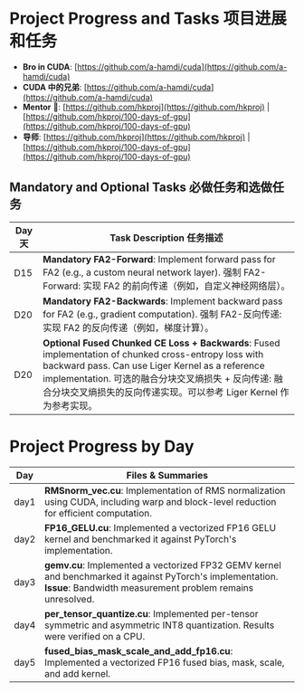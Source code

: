 # Project Progress and Tasks 项目进展和任务

- **Bro in CUDA**: [https://github.com/a-hamdi/cuda](https://github.com/a-hamdi/cuda)
- **CUDA 中的兄弟**: [https://github.com/a-hamdi/cuda](https://github.com/a-hamdi/cuda)
- **Mentor** 🚀: [https://github.com/hkproj](https://github.com/hkproj) | [https://github.com/hkproj/100-days-of-gpu](https://github.com/hkproj/100-days-of-gpu)
- **导师**: [https://github.com/hkproj](https://github.com/hkproj) | [https://github.com/hkproj/100-days-of-gpu](https://github.com/hkproj/100-days-of-gpu)

## Mandatory and Optional Tasks 必做任务和选做任务

| Day 天 | Task Description 任务描述 |
|--------|----------------------------|
| D15    | **Mandatory FA2-Forward**: Implement forward pass for FA2 (e.g., a custom neural network layer). 强制 FA2-Forward: 实现 FA2 的前向传递（例如，自定义神经网络层）。 |
| D20    | **Mandatory FA2-Backwards**: Implement backward pass for FA2 (e.g., gradient computation). 强制 FA2-反向传递: 实现 FA2 的反向传递（例如，梯度计算）。 |
| D20    | **Optional Fused Chunked CE Loss + Backwards**: Fused implementation of chunked cross-entropy loss with backward pass. Can use Liger Kernel as a reference implementation. 可选的融合分块交叉熵损失 + 反向传递: 融合分块交叉熵损失的反向传递实现。可以参考 Liger Kernel 作为参考实现。 |

# Project Progress by Day

| Day   | Files & Summaries |
|-------|-------------------|
| day1  | **RMSnorm_vec.cu**: Implementation of RMS normalization using CUDA, including warp and block-level reduction for efficient computation. |
| day2  | **FP16_GELU.cu**: Implemented a vectorized FP16 GELU kernel and benchmarked it against PyTorch's implementation. |
| day3  | **gemv.cu**: Implemented a vectorized FP32 GEMV kernel and benchmarked it against PyTorch's implementation. **Issue**: Bandwidth measurement problem remains unresolved. |
| day4  | **per_tensor_quantize.cu**: Implemented per-tensor symmetric and asymmetric INT8 quantization. Results were verified on a CPU. |
| day5  | **fused_bias_mask_scale_and_add_fp16.cu**: Implemented a vectorized FP16 fused bias, mask, scale, and add kernel. |
